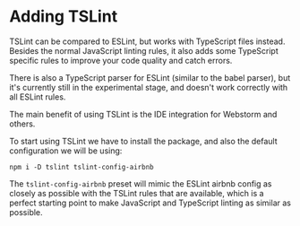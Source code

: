 # Adding TSLint

TSLint can be compared to ESLint, but works with TypeScript files instead. Besides the normal JavaScript linting rules, it also adds some TypeScript specific rules to improve your code quality and catch errors.

There is also a TypeScript parser for ESLint \(similar to the babel parser\), but it's currently still in the experimental stage, and doesn't work correctly with all ESLint rules.

The main benefit of using TSLint is the IDE integration for Webstorm and others.

To start using TSLint we have to install the package, and also the default configuration we will be using:

```shell
npm i -D tslint tslint-config-airbnb
```

The `tslint-config-airbnb` preset will mimic the ESLint airbnb config as closely as possible with the TSLint rules that are available, which is a perfect starting point to make JavaScript and TypeScript linting as similar as possible.

